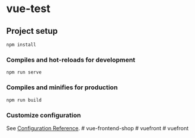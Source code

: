 # vue-test

## Project setup
```
npm install
```

### Compiles and hot-reloads for development
```
npm run serve
```

### Compiles and minifies for production
```
npm run build
```

### Customize configuration
See [Configuration Reference](https://cli.vuejs.org/config/).
#   v u e - f r o n t e n d - s h o p  
 #   v u e f r o n t  
 #   v u e f r o n t  
 